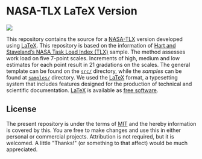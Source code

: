 # NASA-TLX LaTeX Version

<img src="https://upload.wikimedia.org/wikipedia/commons/thumb/9/92/LaTeX_logo.svg/1599px-LaTeX_logo.svg.png">

This repository contains the source for a [NASA-TLX](https://en.wikipedia.org/wiki/NASA-TLX) version developed using [LaTeX](https://en.wikipedia.org/wiki/LaTeX). This repository is based on the information of [Hart and Staveland’s NASA Task Load Index (TLX)](https://humansystems.arc.nasa.gov/groups/TLX/downloads/TLXScale.pdf) sample. The  method assesses work load on five 7-point scales. Increments of high, medium and low estimates for each point result in 21 gradations on the scales. The general template can be found on the [`src/`](src/) directory, while the *samples* can be found at [`samples/`](samples/) directory. We used the [LaTeX](https://www.latex-project.org/) format, a typesetting system that includes features designed for the production of technical and scientific documentation. [LaTeX](https://www.latex-project.org/) is available as [free software](https://www.latex-project.org/lppl/).


## License

The present repository is under the terms of [MIT](LICENSE) and the hereby information is covered by this. You are free to make changes and use this in either personal or commercial projects. Attribution is not required, but it is welcomed. A little "Thanks!" (or something to that affect) would be much appreciated.
